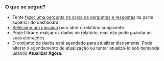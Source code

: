 ### <a name="what-now"></a>O que se segue?
* Tente [fazer uma pergunta na caixa de perguntas e respostas](../consumer/end-user-q-and-a.md) na parte superior do dashboard.
* [Selecione um mosaico](../consumer/end-user-tiles.md) para abrir o relatório subjacente.
* Pode filtrar e realçar os dados no relatório, mas não pode guardar as suas alterações.
* O conjunto de dados está agendado para atualizar diariamente. Pode alterar o agendamento de atualização ou tentar atualizá-lo sob demanda usando **Atualizar Agora**.

